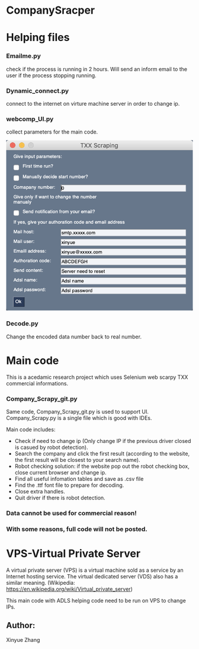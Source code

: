 # CompanySracper

# Helping files

### Emailme.py
 check if the process is running in 2 hours. Will send an inform email to the user if the process stopping running.
### Dynamic_connect.py
 connect to the internet on virture machine server in order to change ip.
### webcomp_UI.py
 collect parameters for the main code.
 
 ![UI](QQ20200830-185638@2x.png)
 
### Decode.py
 Change the encoded data number back to real number.
 
# Main code
 This is a acedamic research project which uses Selenium web scarpy TXX commercial informations.
 
### Company_Scrapy_git.py
Same code, Company_Scrapy_git.py is used to support UI. Company_Scrapy.py is a single file which is good with IDEs.

 Main code includes:
 - Check if need to change ip (Only change IP if the previous driver closed is casued by robot detection).
 - Search the company and click the first result (according to the website, the first result will be closest to your search name).
 - Robot checking solution: if the website pop out the robot checking box, close current browser and change ip.
 - Find all useful infomation tables and save as .csv file
 - Find the .ttf font file to prepare for decoding.
 - Close extra handles.
 - Quit driver if there is robot detection.
 ### Data cannot be used for commercial reason!
 ### With some reasons, full code will not be posted.
 

 # VPS-Virtual Private Server
 
 A virtual private server (VPS) is a virtual machine sold as a service by an Internet hosting service. The virtual dedicated server (VDS) also has a similar meaning. (Wikipedia: https://en.wikipedia.org/wiki/Virtual_private_server)
 
 This main code with ADLS helping code need to be run on VPS to change IPs.
 
 
## Author:
 Xinyue Zhang
